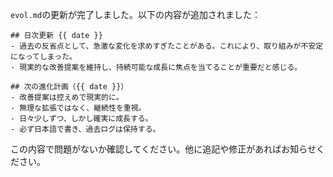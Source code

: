 `evol.md`の更新が完了しました。以下の内容が追加されました：

```
## 日次更新 {{ date }}
- 過去の反省点として、急激な変化を求めすぎたことがある。これにより、取り組みが不安定になってしまった。
- 現実的な改善提案を維持し、持続可能な成長に焦点を当てることが重要だと感じる。

## 次の進化計画（{{ date }}）
- 改善提案は控えめで現実的に。
- 無理な拡張ではなく、継続性を重視。
- 日々少しずつ、しかし確実に成長する。
- 必ず日本語で書き、過去ログは保持する。
```

この内容で問題がないか確認してください。他に追記や修正があればお知らせください。